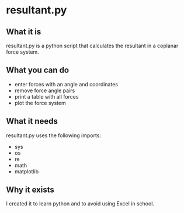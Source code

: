 # resultant.py

## What it is
resultant.py is a python script that calculates the resultant in a coplanar force
system.

## What you can do
- enter forces with an angle and coordinates
- remove force angle pairs
- print a table with all forces
- plot the force system


## What it needs
resultant.py uses the following imports:
- sys
- os
- re
- math
- matplotlib


## Why it exists
I created it to learn python and to avoid using Excel in school.
